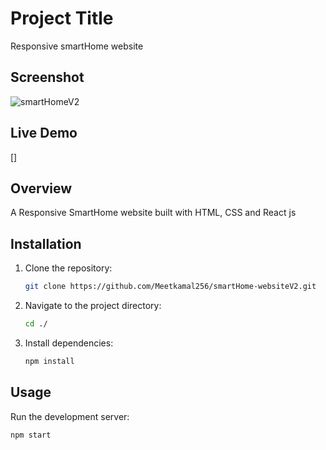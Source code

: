 # Project Title

Responsive smartHome website

## Screenshot

![smartHomeV2](https://github.com/Meetkamal256/smartHome-websiteV2/assets/104779844/1a2cd56b-ff20-498d-9b2d-da829e8c86c2)

## Live Demo

[]

## Overview

A Responsive SmartHome website built with HTML, CSS and React js

## Installation

1. Clone the repository:

   ```bash
   git clone https://github.com/Meetkamal256/smartHome-websiteV2.git
   ```

2. Navigate to the project directory:

   ```bash
   cd ./
   ```

3. Install dependencies:
   ```bash
   npm install
   ```

## Usage

Run the development server:

```bash
npm start

```
